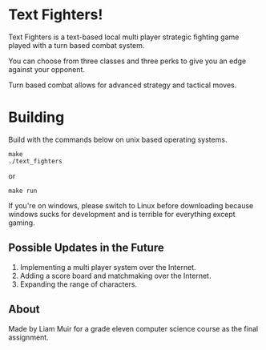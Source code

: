 # Text Fighters!

Text Fighters is a text-based local multi player strategic fighting game played with a turn based combat system.

You can choose from three classes and three perks to give you an edge against your opponent. 

Turn based combat allows for advanced strategy and tactical moves.

# Building

Build with the commands below on unix based operating systems.

```shell
make
./text_fighters
```
or

```shell
make run
```

If you're on windows, please switch to Linux before downloading because windows sucks for development and is terrible for everything except gaming.

## Possible Updates in the Future

1. Implementing a multi player system over the Internet.
2. Adding a score board and matchmaking over the Internet.
3. Expanding the range of characters.

## About

Made by Liam Muir for a grade eleven computer science course as the final assignment.